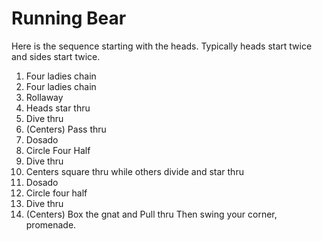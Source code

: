 
# Running Bear

Here is the sequence starting with the heads.  Typically heads start twice
and sides start twice.  
 
1. Four ladies chain 
1. Four ladies chain 
1. Rollaway 
1. Heads star thru 
1. Dive thru 
1. (Centers) Pass thru 
1. Dosado 
1. Circle Four Half 
1. Dive thru 
1. Centers square thru while others divide and star thru 
1. Dosado 
1. Circle four half 
1. Dive thru 
1. (Centers) Box the gnat and Pull thru   Then swing your corner, promenade. 
